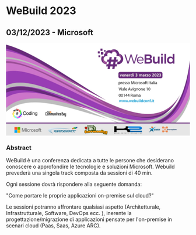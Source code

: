 # WeBuild 2023
## 03/12/2023 - Microsoft

<img width="700" src="https://github.com/engineering87/TechnicalSessions/blob/main/Posters/WeBuild2023.jpg" style="vertical-align:middle"> 

### Abstract
WeBuild è una conferenza dedicata a tutte le persone che desiderano conoscere o approfondire le tecnologie e soluzioni Microsoft.
Webuild prevederà una singola track composta da sessioni di 40 min.

Ogni sessione dovrà rispondere alla seguente domanda:

"Come portare le proprie applicazioni on-premise sul cloud?"

Le sessioni potranno affrontare qualsiasi aspetto (Architetturale, Infrastrutturale, Software, DevOps ecc. ), inerente la progettazione/migrazione di applicazioni pensate per l'on-premise in scenari cloud (Paas, Saas, Azure ARC).
